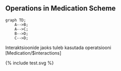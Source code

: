 ## Operations in Medication Scheme

```mermaid
graph TD;
    A-->B;
    A-->C;
    B-->D;
    C-->D;
```

Interaktsioonide jaoks tuleb kasutada operatsiooni [Medication/$interactions]

{% include test.svg %}
